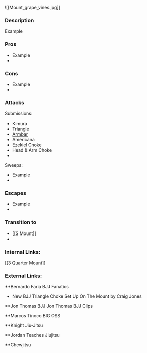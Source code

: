 ![[Mount_grape_vines.jpg]]
### Description
Example

### Pros
- Example
- 
### Cons
- Example
- 

### Attacks

Submissions:
- Kimura
- Triangle
- [Armbar](Armbar%20from%20Mount.md)
- Americana
- Ezekiel Choke
- Head & Arm Choke
- 

Sweeps:
- Example
- 

### Escapes
- Example
- 


### Transition to
- [[S Mount]]
- 

### Internal Links:
[[3 Quarter Mount]]



### External Links:
**Bernardo Faria BJJ Fanatics[](https://www.youtube.com/channel/UCtXtqlLdZYZm3060qVExXkA) 
- New BJJ Triangle Choke Set Up On The Mount by Craig Jones[](https://www.youtube.com/watch?v=xnlx_hNfuZ4)

**Jon Thomas BJJ [](https://www.youtube.com/channel/UCBNsOFfO-TZDIpygfz5paaQ)
Jon Thomas BJJ Clips [](https://www.youtube.com/channel/UCG4TX-FaQdT7Z-e3NWx8Wyw)

**Marcos Tinoco BIG OSS[](https://www.youtube.com/channel/UCilIX_yDgcTP3j7zMjJTIvg)

**Knight Jiu-Jitsu[](https://www.youtube.com/channel/UCDaSNu2fM3JL4VdlSwcFtOw)

**Jordan Teaches Jiujitsu [](https://www.youtube.com/channel/UCexKjyhZ5EvBTWyg6U6e5Og)

**Chewjitsu[](https://www.youtube.com/channel/UCGCZBBvu7ZnqHYHuScODbAQ)
